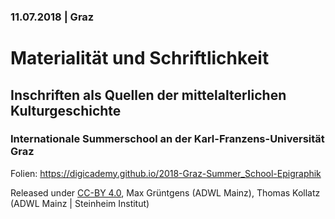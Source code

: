 ### 11.07.2018 | Graz

# Materialität und Schriftlichkeit
## Inschriften als Quellen der mittelalterlichen Kulturgeschichte
### Internationale Summerschool an der Karl-Franzens-Universität Graz


Folien: https://digicademy.github.io/2018-Graz-Summer_School-Epigraphik

Released under [CC-BY 4.0](https://creativecommons.org/licenses/by/4.0/), Max Grüntgens (ADWL Mainz), Thomas Kollatz (ADWL Mainz | Steinheim Institut)
